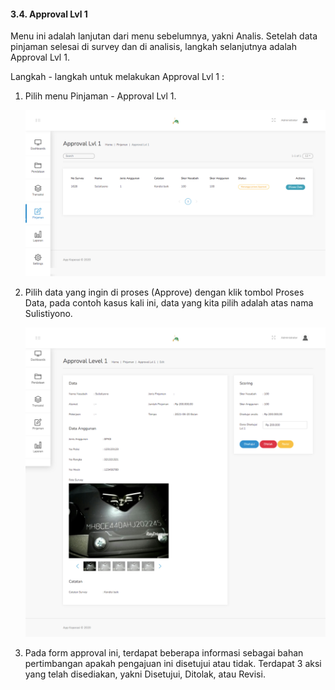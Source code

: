 #### 3.4. Approval Lvl 1
Menu ini adalah lanjutan dari menu sebelumnya, yakni Analis. Setelah data pinjaman selesai di survey dan di analisis, langkah selanjutnya adalah Approval Lvl 1.

Langkah - langkah untuk melakukan Approval Lvl 1 :
1. Pilih menu Pinjaman - Approval Lvl 1.

    <img src="../images/3_D_Tampilan_Table_Approval_1.png" alt="drawing" width="550">

2. Pilih data yang ingin di proses (Approve) dengan klik tombol Proses Data, pada contoh kasus kali ini, data yang kita pilih adalah atas nama Sulistiyono.

    <img src="../images/3_D_Tampilan_Approval_1_Setuju.png" alt="drawing" width="550">

3. Pada form approval ini, terdapat beberapa informasi sebagai bahan pertimbangan apakah pengajuan ini disetujui atau tidak. Terdapat 3 aksi yang telah disediakan, yakni Disetujui, Ditolak, atau Revisi.